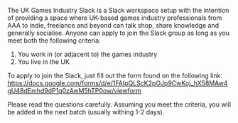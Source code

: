 The UK Games Industry Slack is a Slack workspace setup with the intention of providing a space where UK-based games industry professionals from AAA to indie, freelance and beyond can talk shop, share knowledge and generally socialise. Anyone can apply to join the Slack group as long as you meet both the following criteria:

1) You work in (or adjacent to) the games industry
2) You live in the UK

To apply to join the Slack, just fill out the form found on the following link: https://docs.google.com/forms/d/e/1FAIpQLScK2pOJp9CwKoj_hX58MAw4gU48dEmhd9dP1q0zAwM5hTP0ow/viewform

Please read the questions carefully. Assuming you meet the criteria, you will be added in the next batch (usually withing 1-2 days).
